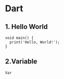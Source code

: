 #  Dart

## 1. Hello World

```
void main() {
  print('Hello, World!');
}
```

## 2.Variable

```
Var 